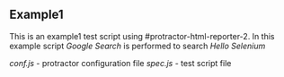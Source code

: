 Example1
--------------------------------------------------------
This is an example1 test script using #protractor-html-reporter-2.
In this example script *Google Search* is performed to search *Hello Selenium*

*conf.js* - protractor configuration file
*spec.js* - test script file
